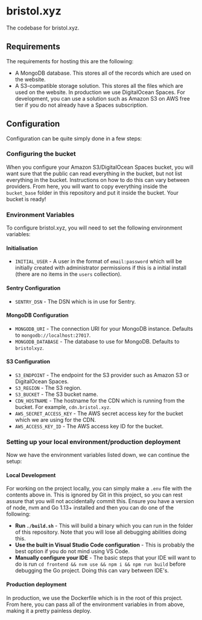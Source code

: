 # bristol.xyz
The codebase for bristol.xyz.

## Requirements
The requirements for hosting this are the following:
- A MongoDB database. This stores all of the records which are used on the website.
- A S3-compatible storage solution. This stores all the files which are used on the website. In production we use DigitalOcean Spaces. For development, you can use a solution such as Amazon S3 on AWS free tier if you do not already have a Spaces subscription.

## Configuration

Configuration can be quite simply done in a few steps:

### Configuring the bucket
When you configure your Amazon S3/DigitalOcean Spaces bucket, you will want sure that the public can read everything in the bucket, but not list everything in the bucket. Instructions on how to do this can vary between providers. From here, you will want to copy everything inside the `bucket_base` folder in this repository and put it inside the bucket. Your bucket is ready!

### Environment Variables
To configure bristol.xyz, you will need to set the following environment variables:

#### Initialisation
- `INITIAL_USER` - A user in the format of `email:password` which will be initially created with administrator permissions if this is a initial install (there are no items in the `users` collection).

#### Sentry Configuration
- `SENTRY_DSN` - The DSN which is in use for Sentry.

#### MongoDB Configuration
- `MONGODB_URI` - The connection URI for your MongoDB instance. Defaults to `mongodb://localhost:27017`.
- `MONGODB_DATABASE` - The database to use for MongoDB. Defaults to `bristolxyz`.

#### S3 Configuration
- `S3_ENDPOINT` - The endpoint for the S3 provider such as Amazon S3 or DigitalOcean Spaces.
- `S3_REGION` - The S3 region.
- `S3_BUCKET` - The S3 bucket name.
- `CDN_HOSTNAME` - The hostname for the CDN which is running from the bucket. For example, `cdn.bristol.xyz`.
- `AWS_SECRET_ACCESS_KEY` - The AWS secret access key for the bucket which we are using for the CDN.
- `AWS_ACCESS_KEY_ID` - The AWS access key ID for the bucket.

### Setting up your local environment/production deployment
Now we have the environment variables listed down, we can continue the setup:

#### Local Development
For working on the project locally, you can simply make a `.env` file with the contents above in. This is ignored by Git in this project, so you can rest assure that you will not accidentally commit this. Ensure you have a version of node, nvm and Go 1.13+ installed and then you can do one of the following:
- **Run `./build.sh`** - This will build a binary which you can run in the folder of this repository. Note that you will lose all debugging abilities doing this.
- **Use the built in Visual Studio Code configuration** - This is probably the best option if you do not mind using VS Code.
- **Manually configure your IDE** - The basic steps that your IDE will want to do is run `cd frontend && nvm use && npm i && npm run build` before debugging the Go project. Doing this can vary between IDE's.

#### Production deployment
In production, we use the Dockerfile which is in the root of this project. From here, you can pass all of the environment variables in from above, making it a pretty painless deploy.
